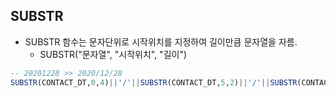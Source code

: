 ## SUBSTR

* SUBSTR 함수는 문자단위로 시작위치를 지정하여 길이만큼 문자열을 자름.
  * SUBSTR("문자열", "시작위치", "길이")

```sql
-- 20201228 >> 2020/12/28
SUBSTR(CONTACT_DT,0,4)||'/'||SUBSTR(CONTACT_DT,5,2)||'/'||SUBSTR(CONTACT_DT,7,2) AS "통화일자" 
```
